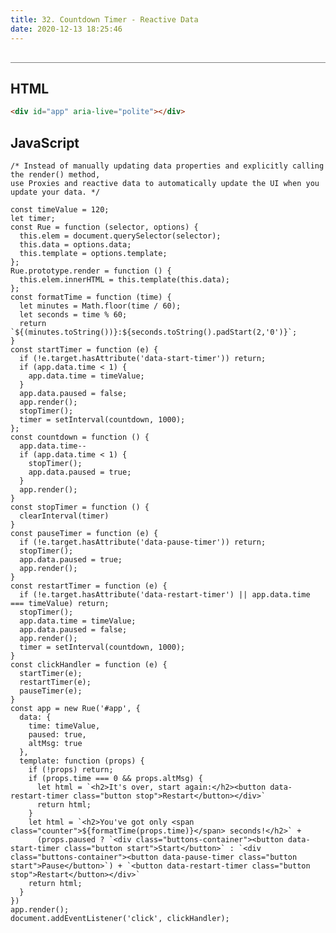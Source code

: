 ```yaml
---
title: 32. Countdown Timer - Reactive Data
date: 2020-12-13 18:25:46
---
```


<div class="output-container">

  <style type="text/css">
    #app {
      margin-top: 20px;
    }

    .buttons-container {
      display: flex;
      justify-content: space-between;
      max-width: 130px;
    }

    .button {
        border-color: white;
        outline: none;
        border: none;
        margin-top: 5px;
        min-width: 60px;
        padding: 5px 10px;
        border-radius: 3px;
        font-weight: 600px;
        cursor: pointer;
      }

      .button:focus {
        border: red;
        outline: none;
        box-shadow: 0 0 3px 1px #8e45ff;
      }

      .button:active {
        color: #8e45ff;
      }

      .counter {
        color: #8e45ff;
      }
  </style>
  <div id="app" aria-live="polite"></div>
  <script>
    const timeValue = 120;
    let timer;
    const handler = function (instance) {
      return {
        get: function (obj, prop) {
          if (['[object Object]', '[object Array]'].indexOf(Object.prototype.toString.call(obj[prop])) > -1) {
            return new Proxy(obj[prop], handler(instance));
          }
          return obj[prop];
          instance.render();
        },
        set: function (obj, prop, value) {
          obj[prop] = value;
          instance.render();
          return true;
        },
        deleteProperty: function (obj, prop) {
          delete obj[prop];
          instance.render();
          return true;
        }
      }
    }
    const Rue = function (selector, options) {
      this.elem = document.querySelector(selector);
      this.data = options.data;
      this.template = options.template;
    };
    Rue.prototype.render = function () {
      this.elem.innerHTML = this.template(this.data);
    };
    const formatTime = function (time) {
      let minutes = Math.floor(time / 60);
      let seconds = time % 60;
      return `${(minutes.toString())}:${seconds.toString().padStart(2,'0')}`;
    }
    const startTimer = function (e) {
      if (!e.target.hasAttribute('data-start-timer')) return;
      if (app.data.time < 1) {
        app.data.time = timeValue;
      }
      app.data.paused = false;
      app.render();
      stopTimer();
      timer = setInterval(countdown, 1000);
    };
    const countdown = function () {
      app.data.time--
      if (app.data.time < 1) {
        stopTimer();
        app.data.paused = true;
      }
      app.render();
    }
    const stopTimer = function () {
      clearInterval(timer)
    }
    const pauseTimer = function (e) {
      if (!e.target.hasAttribute('data-pause-timer')) return;
      stopTimer();
      app.data.paused = true;
      app.render();
    }
    const restartTimer = function (e) {
      if (!e.target.hasAttribute('data-restart-timer') || app.data.time === timeValue) return;
      stopTimer();
      app.data.time = timeValue;
      app.data.paused = false;
      app.render();
      timer = setInterval(countdown, 1000);
    }
    const clickHandler = function (e) {
      startTimer(e);
      restartTimer(e);
      pauseTimer(e);
    }
    const app = new Rue('#app', {
      data: {
        time: timeValue,
        paused: true,
        altMsg: true
      },
      template: function (props) {
        if (!props) return;
        if (props.time === 0 && props.altMsg) {
          let html = `<h2>It's over, start again:</h2><button data-restart-timer class="button stop">Restart</button></div>`
          return html;
        }
        let html = `<h2>You've got only <span class="counter">${formatTime(props.time)}</span> seconds!</h2>` +
          (props.paused ? `<div class="buttons-container"><button data-start-timer class="button start">Start</button>` : `<div class="buttons-container"><button data-pause-timer class="button start">Pause</button>`) + `<button data-restart-timer class="button stop">Restart</button></div>`
        return html;
      }
    })
    app.render();
    document.addEventListener('click', clickHandler);
  </script>
</div>

<div class="html-container" style="border-top: .5px solid grey; margin-top: 30px;">

## HTML

```HTML
<div id="app" aria-live="polite"></div>
```

</div>
<div class="js-container">

## JavaScript

```JS
/* Instead of manually updating data properties and explicitly calling the render() method,
use Proxies and reactive data to automatically update the UI when you update your data. */

const timeValue = 120;
let timer;
const Rue = function (selector, options) {
  this.elem = document.querySelector(selector);
  this.data = options.data;
  this.template = options.template;
};
Rue.prototype.render = function () {
  this.elem.innerHTML = this.template(this.data);
};
const formatTime = function (time) {
  let minutes = Math.floor(time / 60);
  let seconds = time % 60;
  return `${(minutes.toString())}:${seconds.toString().padStart(2,'0')}`;
}
const startTimer = function (e) {
  if (!e.target.hasAttribute('data-start-timer')) return;
  if (app.data.time < 1) {
    app.data.time = timeValue;
  }
  app.data.paused = false;
  app.render();
  stopTimer();
  timer = setInterval(countdown, 1000);
};
const countdown = function () {
  app.data.time--
  if (app.data.time < 1) {
    stopTimer();
    app.data.paused = true;
  }
  app.render();
}
const stopTimer = function () {
  clearInterval(timer)
}
const pauseTimer = function (e) {
  if (!e.target.hasAttribute('data-pause-timer')) return;
  stopTimer();
  app.data.paused = true;
  app.render();
}
const restartTimer = function (e) {
  if (!e.target.hasAttribute('data-restart-timer') || app.data.time === timeValue) return;
  stopTimer();
  app.data.time = timeValue;
  app.data.paused = false;
  app.render();
  timer = setInterval(countdown, 1000);
}
const clickHandler = function (e) {
  startTimer(e);
  restartTimer(e);
  pauseTimer(e);
}
const app = new Rue('#app', {
  data: {
    time: timeValue,
    paused: true,
    altMsg: true
  },
  template: function (props) {
    if (!props) return;
    if (props.time === 0 && props.altMsg) {
      let html = `<h2>It's over, start again:</h2><button data-restart-timer class="button stop">Restart</button></div>`
      return html;
    }
    let html = `<h2>You've got only <span class="counter">${formatTime(props.time)}</span> seconds!</h2>` +
      (props.paused ? `<div class="buttons-container"><button data-start-timer class="button start">Start</button>` : `<div class="buttons-container"><button data-pause-timer class="button start">Pause</button>`) + `<button data-restart-timer class="button stop">Restart</button></div>`
    return html;
  }
})
app.render();
document.addEventListener('click', clickHandler);
```

</div>
